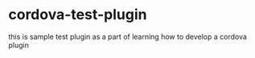 # cordova-test-plugin

this is sample test plugin as a part of learning how to develop a cordova plugin
